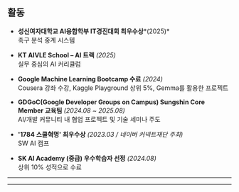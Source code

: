 
## 활동
-  **성신여자대학교 AI융합학부 IT경진대회 최우수상***(2025)*  
   축구 분석 중계 시스템

-  **KT AIVLE School – AI 트랙** *(2025)*  
  실무 중심의 AI 커리큘럼

-  **Google Machine Learning Bootcamp 수료** *(2024)*  
  Cousera 강좌 수강, Kaggle Playground 상위 5%, Gemma를 활용한 프로젝트

-  **GDGoC(Google Developer Groups on Campus) Sungshin Core Member 교육팀** *(2024.08 ~ 2025.08)*  
  AI/개발 커뮤니티 내 협업 프로젝트 및 기술 세미나 주도

-  **'1784 스쿨혁명' 최우수상** *(2023.03 / 네이버 커넥트재단 주최)*  
   SW AI 캠프

-  **SK AI Academy (중급) 우수학습자 선정** *(2024.08)*  
  상위 10% 성적으로 수료

---


  


---


